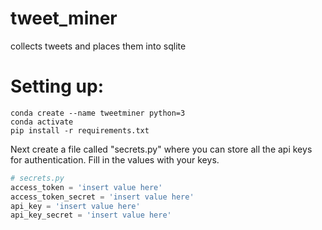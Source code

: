 # tweet_miner
collects tweets and places them into sqlite

# Setting up:
```
conda create --name tweetminer python=3
conda activate
pip install -r requirements.txt
```

Next create a file called "secrets.py" where you can store all the api keys for authentication. Fill in the 
values with your keys.
```python
# secrets.py
access_token = 'insert value here'
access_token_secret = 'insert value here'
api_key = 'insert value here'
api_key_secret = 'insert value here'
```